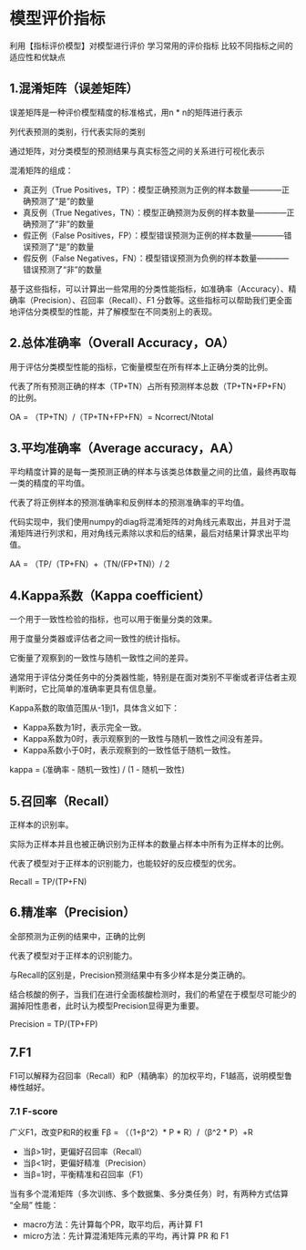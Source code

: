 # 模型评价指标
利用【指标评价模型】对模型进行评价
学习常用的评价指标
比较不同指标之间的适应性和优缺点

## 1.混淆矩阵（误差矩阵）
误差矩阵是一种评价模型精度的标准格式，用n * n的矩阵进行表示

列代表预测的类别，行代表实际的类别

通过矩阵，对分类模型的预测结果与真实标签之间的关系进行可视化表示

混淆矩阵的组成：

+ 真正列（True Positives，TP）：模型正确预测为正例的样本数量————正确预测了“是”的数量
+ 真反例（True Negatives，TN）：模型正确预测为反例的样本数量————正确预测了“非”的数量
+ 假正例（False Positives，FP）：模型错误预测为正例的样本数量————错误预测了“是”的数量
+ 假反例（False Negatives，FN）：模型错误预测为负例的样本数量————错误预测了“非”的数量



基于这些指标，可以计算出一些常用的分类性能指标，如准确率（Accuracy）、精确率（Precision）、召回率（Recall）、F1 分数等。这些指标可以帮助我们更全面地评估分类模型的性能，并了解模型在不同类别上的表现。


## 2.总体准确率（Overall Accuracy，OA）
用于评估分类模型性能的指标，它衡量模型在所有样本上正确分类的比例。

代表了所有预测正确的样本（TP+TN）占所有预测样本总数（TP+TN+FP+FN）的比例。

OA = （TP+TN）/（TP+TN+FP+FN）= Ncorrect/Ntotal

## 3.平均准确率（Average accuracy，AA）
平均精度计算的是每一类预测正确的样本与该类总体数量之间的比值，最终再取每一类的精度的平均值。

代表了将正例样本的预测准确率和反例样本的预测准确率的平均值。

代码实现中，我们使用numpy的diag将混淆矩阵的对角线元素取出，并且对于混淆矩阵进行列求和，用对角线元素除以求和后的结果，最后对结果计算求出平均值。

AA = （TP/（TP+FN）+（TN/(FP+TN)）/ 2

## 4.Kappa系数（Kappa coefficient）
一个用于一致性检验的指标，也可以用于衡量分类的效果。

用于度量分类器或评估者之间一致性的统计指标。

它衡量了观察到的一致性与随机一致性之间的差异。

通常用于评估分类任务中的分类器性能，特别是在面对类别不平衡或者评估者主观判断时，它比简单的准确率更具有信息量。

Kappa系数的取值范围从-1到1，具体含义如下：
+ Kappa系数为1时，表示完全一致。
+ Kappa系数为0时，表示观察到的一致性与随机一致性之间没有差异。
+ Kappa系数小于0时，表示观察到的一致性低于随机一致性。

kappa =  (准确率 - 随机一致性) / (1 - 随机一致性)

## 5.召回率（Recall）
正样本的识别率。

实际为正样本并且也被正确识别为正样本的数量占样本中所有为正样本的比例。

代表了模型对于正样本的识别能力，也能较好的反应模型的优劣。

Recall = TP/(TP+FN)

## 6.精准率（Precision）
全部预测为正例的结果中，正确的比例

代表了模型对于正样本的识别能力。

与Recall的区别是，Precision预测结果中有多少样本是分类正确的。

结合核酸的例子，当我们在进行全面核酸检测时，我们的希望在于模型尽可能少的漏掉阳性患者，此时认为模型Precision显得更为重要。

Precision = TP/(TP+FP)

## 7.F1
F1可以解释为召回率（Recall）和P（精确率）的加权平均，F1越高，说明模型鲁棒性越好。

### 7.1 F-score
广义F1，改变P和R的权重
Fβ = （（1+β^2）* P * R）/（β^2 * P）+R

+ 当β>1时，更偏好召回率（Recall）
+ 当β<1时，更偏好精准（Precision）
+ 当β=1时，平衡精准和召回率（F1）

当有多个混淆矩阵（多次训练、多个数据集、多分类任务）时，有两种方式估算 “全局” 性能：

+ macro方法：先计算每个PR，取平均后，再计算 F1
+ micro方法：先计算混淆矩阵元素的平均，再计算 PR 和 F1

